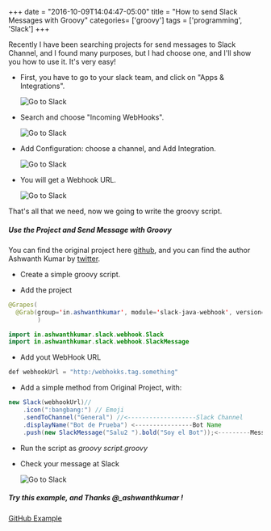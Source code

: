+++
date = "2016-10-09T14:04:47-05:00"
title = "How to send Slack Messages with Groovy"
categories= ['groovy']
tags = ['programming', 'Slack']
+++

Recently I have been searching projects for send messages to Slack Channel, and I found many purposes, but I had choose one, and I'll show you how to use it. It's very easy!

+ First, you have to go to your slack team, and click on "Apps & Integrations".

   ![Go to Slack](/blog/slack1.png)

+ Search and choose "Incoming WebHooks".

   ![Go to Slack](/blog/slack2.png)

+ Add Configuration: choose a channel, and Add Integration.

   ![Go to Slack](/blog/slack3.png)

+ You will get a Webhook URL.

   ![Go to Slack](/blog/slack4.png)

That's all that we need, now we going to write the groovy script.

##### Use the Project and Send Message with Groovy

You can find the original project here [github](https://github.com/ashwanthkumar/slack-java-webhook), and you can find the author Ashwanth Kumar by [twitter](https://twitter.com/_ashwanthkumar).

+ Create a simple groovy script.

+ Add the project

```java
@Grapes(
  @Grab(group='in.ashwanthkumar', module='slack-java-webhook', version='0.0.7')
		)

import in.ashwanthkumar.slack.webhook.Slack
import in.ashwanthkumar.slack.webhook.SlackMessage
```

+ Add yout WebHook URL

```java
def webhookUrl = "http:/webhokks.tag.something"

```

+ Add a simple method from Original Project, with:

```java
new Slack(webhookUrl)//
	.icon(":bangbang:") // Emoji
	.sendToChannel("General") //<-------------------Slack Channel
	.displayName("Bot de Prueba") <----------------Bot Name
	.push(new SlackMessage("Salu2 ").bold("Soy el Bot"));<---------Message

```

+ Run the script as *groovy script.groovy*

+ Check your message at Slack

   ![Go to Slack](/blog/slack5.png)

##### Try this example, and Thanks @_ashwanthkumar !

[GitHub Example](https://github.com/carlogilmar/Slack-Message-Groovy/blob/master/send.groovy)
